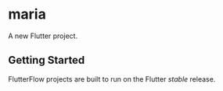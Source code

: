 # maria

A new Flutter project.

## Getting Started

FlutterFlow projects are built to run on the Flutter _stable_ release.
